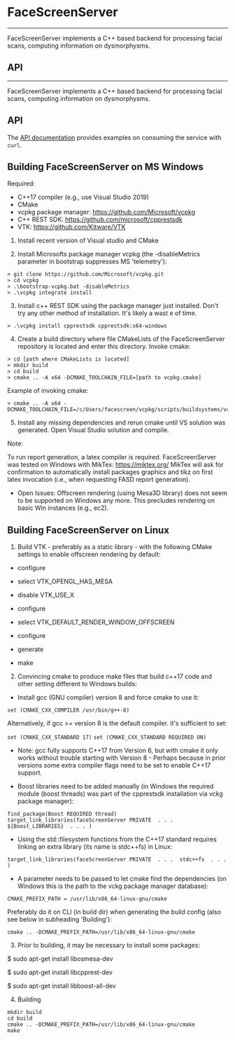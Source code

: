 # FaceScreenServer 
---

FaceScreenServer implements a C++ based backend for processing facial scans, computing information on dysmorphysms.


## API
---

FaceScreenServer implements a C++ based backend for processing facial scans, computing information on dysmorphysms.


## API

The [API documentation](./API_documentation.md) provides examples on consuming the service with `curl`.

## Building FaceScreenServer on MS Windows


Required: 
- C++17 compiler (e.g., use Visual Studio 2019)
- CMake
- vcpkg package manager: https://github.com/Microsoft/vcpkg
- C++ REST SDK: https://github.com/microsoft/cpprestsdk
- VTK: https://github.com/Kitware/VTK

1. Install recent version of Visual studio and CMake

2. Install Microsofts package manager vcpkg (the -disableMetrics parameter in bootstrap suppresses MS 'telemetry'):
```
> git clone https://github.com/Microsoft/vcpkg.git
> cd vcpkg
> .\bootstrap-vcpkg.bat -disableMetrics
> .\vcpkg integrate install
```

3. Install c++ REST SDK using the package manager just installed. Don't try any other method of installation. It's likely a wast e of time.
```
> .\vcpkg install cpprestsdk cpprestsdk:x64-windows
```

4. Create a build directory where file CMakeLists of the FaceScreenServer repository is located and enter this directory. Invoke cmake:
```
> cd [path where CMakeLists is located]
> mkdir build
> cd build
> cmake .. -A x64 -DCMAKE_TOOLCHAIN_FILE=[path to vcpkg.cmake]
```

Example of invoking cmake:
```
> cmake .. -A x64 -DCMAKE_TOOLCHAIN_FILE=/c/Users/facescreen/vcpkg/scripts/buildsystems/vcpkg.cmake
```

5. Install any missing dependencies and rerun cmake until VS solution was generated.
Open Visual Studio solution and compile.


Note: 

To run report generation, a latex compiler is required. 
FaceScreenServer was tested on Windows with MikTex: https://miktex.org/
MikTex will ask for confirmation to automatically install packages graphicx and tikz on first latex invocation (i.e., when requesting FASD report generation).


- Open Issues: Offscreen rendering (using Mesa3D library) does not seem to be supported on Windows any more. This precludes rendering on basic Win instances (e.g., ec2).


## Building FaceScreenServer on Linux

1. Build VTK - preferably as a static library - with the following CMake settings to enable offscreen rendering by default:

- configure

- select VTK_OPENGL_HAS_MESA

- disable VTK_USE_X

- configure

- select VTK_DEFAULT_RENDER_WINDOW_OFFSCREEN

- configure

- generate

- make


2. Convincing cmake to produce make files that build c++17 code and other setting different to Windows builds:

- Install gcc (GNU compiler) version 8 and force cmake to use it:

`set (CMAKE_CXX_COMPILER /usr/bin/g++-8)`

Alternatively, if gcc >= version 8 is the default compiler. it's sufficient to set:

`set (CMAKE_CXX_STANDARD 17)`
`set (CMAKE_CXX_STANDARD REQUIRED ON)`

- Note: gcc fully supports C++17 from Version 6, but with cmake it only works without trouble starting with Version 8 - Perhaps because in prior versions some extra compiler flags need to be set to enable C++17 support.

- Boost libraries need to be added manually (in Windows the required module (boost threads) was part of the cpprestsdk installation via vckg package manager):

`find_package(Boost REQUIRED thread)`
`target_link_libraries(faceScreenServer PRIVATE  . . .  ${Boost_LIBRARIES}  . . . )`

- Using the std::filesystem functions from the C++17 standard requires linking an extra library (its name is stdc++fs) in Linux:

`target_link_libraries(faceScreenServer PRIVATE  . . .  stdc++fs  . . . )`

- A parameter needs to be passed to let cmake find the dependencies (on Windows this is the path to the vckg package manager database):

`CMAKE_PREFIX_PATH = /usr/lib/x86_64-linux-gnu/cmake`

Preferably do it on CLI (in build dir) when generating the build config (also see below in subheading 'Building'):

`cmake .. -DCMAKE_PREFIX_PATH=/usr/lib/x86_64-linux-gnu/cmake`


3. Prior to building, it may be necessary to install some packages:

$ sudo apt-get install libosmesa-dev

$ sudo apt-get install libcpprest-dev

$ sudo apt-get install libboost-all-dev


4. Building
```
mkdir build
cd build
cmake .. -DCMAKE_PREFIX_PATH=/usr/lib/x86_64-linux-gnu/cmake
make
```
